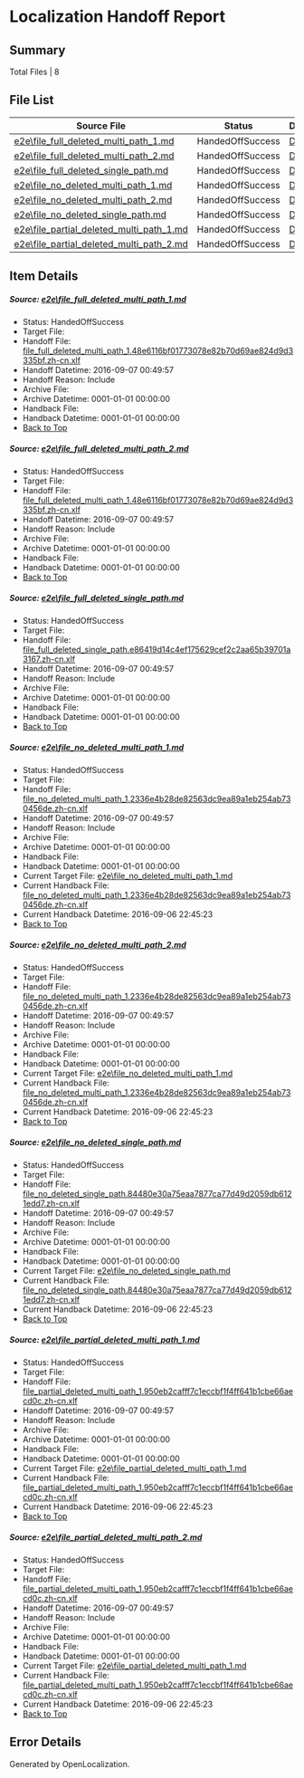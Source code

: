 # <a name='report-top'></a> Localization Handoff Report

## Summary
 Total Files | 8

## File List
 Source File | Status | Details 
 ----------- | ------ | ------- 
 [e2e\file_full_deleted_multi_path_1.md](https://github.com/OpenLocalizationTestOrg/ol-test0/blob/70659e5039f21fccabe91f8cf8bec82d38fef5af/e2e/file_full_deleted_multi_path_1.md) | HandedOffSuccess | [Details](#73efadd87c4228a8e90435ea4541ccaf3f23c4a91)
 [e2e\file_full_deleted_multi_path_2.md](https://github.com/OpenLocalizationTestOrg/ol-test0/blob/70659e5039f21fccabe91f8cf8bec82d38fef5af/e2e/file_full_deleted_multi_path_2.md) | HandedOffSuccess | [Details](#73efadd87c4228a8e90435ea4541ccaf3f23c4a92)
 [e2e\file_full_deleted_single_path.md](https://github.com/OpenLocalizationTestOrg/ol-test0/blob/70659e5039f21fccabe91f8cf8bec82d38fef5af/e2e/file_full_deleted_single_path.md) | HandedOffSuccess | [Details](#444caf23bd193857016bfc31e0522d48db902c4d3)
 [e2e\file_no_deleted_multi_path_1.md](https://github.com/OpenLocalizationTestOrg/ol-test0/blob/70659e5039f21fccabe91f8cf8bec82d38fef5af/e2e/file_no_deleted_multi_path_1.md) | HandedOffSuccess | [Details](#4b7ab3767a0ce4b6a6687aa4551da4d629b656224)
 [e2e\file_no_deleted_multi_path_2.md](https://github.com/OpenLocalizationTestOrg/ol-test0/blob/70659e5039f21fccabe91f8cf8bec82d38fef5af/e2e/file_no_deleted_multi_path_2.md) | HandedOffSuccess | [Details](#4b7ab3767a0ce4b6a6687aa4551da4d629b656225)
 [e2e\file_no_deleted_single_path.md](https://github.com/OpenLocalizationTestOrg/ol-test0/blob/70659e5039f21fccabe91f8cf8bec82d38fef5af/e2e/file_no_deleted_single_path.md) | HandedOffSuccess | [Details](#b49ce7c7acbaaf8820bc90e150f400af29e3cfce6)
 [e2e\file_partial_deleted_multi_path_1.md](https://github.com/OpenLocalizationTestOrg/ol-test0/blob/70659e5039f21fccabe91f8cf8bec82d38fef5af/e2e/file_partial_deleted_multi_path_1.md) | HandedOffSuccess | [Details](#f3192301a70062f42ea20a0d45a29d48b6ff1feb7)
 [e2e\file_partial_deleted_multi_path_2.md](https://github.com/OpenLocalizationTestOrg/ol-test0/blob/70659e5039f21fccabe91f8cf8bec82d38fef5af/e2e/file_partial_deleted_multi_path_2.md) | HandedOffSuccess | [Details](#f3192301a70062f42ea20a0d45a29d48b6ff1feb8)

## Item Details
##### <a name='73efadd87c4228a8e90435ea4541ccaf3f23c4a91'></a> Source: [e2e\file_full_deleted_multi_path_1.md](https://github.com/OpenLocalizationTestOrg/ol-test0/blob/70659e5039f21fccabe91f8cf8bec82d38fef5af/e2e/file_full_deleted_multi_path_1.md)
* Status: HandedOffSuccess
* Target File: 
* Handoff File: [file_full_deleted_multi_path_1.48e6116bf01773078e82b70d69ae824d9d3335bf.zh-cn.xlf](https://github.com/OpenLocalizationTestOrg/ol-test0-handoff/blob/0566131ef0fdd39deb26959ab27154edd9ad82f7/ol-handoff/OpenLocalizationTestOrg/ol-test0-zhcn/ci/mt/file_full_deleted_multi_path_1.48e6116bf01773078e82b70d69ae824d9d3335bf.zh-cn.xlf)
* Handoff Datetime: 2016-09-07 00:49:57
* Handoff Reason: Include
* Archive File: 
* Archive Datetime: 0001-01-01 00:00:00
* Handback File: 
* Handback Datetime: 0001-01-01 00:00:00
* [Back to Top](#report-top)

##### <a name='73efadd87c4228a8e90435ea4541ccaf3f23c4a92'></a> Source: [e2e\file_full_deleted_multi_path_2.md](https://github.com/OpenLocalizationTestOrg/ol-test0/blob/70659e5039f21fccabe91f8cf8bec82d38fef5af/e2e/file_full_deleted_multi_path_2.md)
* Status: HandedOffSuccess
* Target File: 
* Handoff File: [file_full_deleted_multi_path_1.48e6116bf01773078e82b70d69ae824d9d3335bf.zh-cn.xlf](https://github.com/OpenLocalizationTestOrg/ol-test0-handoff/blob/0566131ef0fdd39deb26959ab27154edd9ad82f7/ol-handoff/OpenLocalizationTestOrg/ol-test0-zhcn/ci/mt/file_full_deleted_multi_path_1.48e6116bf01773078e82b70d69ae824d9d3335bf.zh-cn.xlf)
* Handoff Datetime: 2016-09-07 00:49:57
* Handoff Reason: Include
* Archive File: 
* Archive Datetime: 0001-01-01 00:00:00
* Handback File: 
* Handback Datetime: 0001-01-01 00:00:00
* [Back to Top](#report-top)

##### <a name='444caf23bd193857016bfc31e0522d48db902c4d3'></a> Source: [e2e\file_full_deleted_single_path.md](https://github.com/OpenLocalizationTestOrg/ol-test0/blob/70659e5039f21fccabe91f8cf8bec82d38fef5af/e2e/file_full_deleted_single_path.md)
* Status: HandedOffSuccess
* Target File: 
* Handoff File: [file_full_deleted_single_path.e86419d14c4ef175629cef2c2aa65b39701a3167.zh-cn.xlf](https://github.com/OpenLocalizationTestOrg/ol-test0-handoff/blob/0566131ef0fdd39deb26959ab27154edd9ad82f7/ol-handoff/OpenLocalizationTestOrg/ol-test0-zhcn/ci/mt/file_full_deleted_single_path.e86419d14c4ef175629cef2c2aa65b39701a3167.zh-cn.xlf)
* Handoff Datetime: 2016-09-07 00:49:57
* Handoff Reason: Include
* Archive File: 
* Archive Datetime: 0001-01-01 00:00:00
* Handback File: 
* Handback Datetime: 0001-01-01 00:00:00
* [Back to Top](#report-top)

##### <a name='4b7ab3767a0ce4b6a6687aa4551da4d629b656224'></a> Source: [e2e\file_no_deleted_multi_path_1.md](https://github.com/OpenLocalizationTestOrg/ol-test0/blob/70659e5039f21fccabe91f8cf8bec82d38fef5af/e2e/file_no_deleted_multi_path_1.md)
* Status: HandedOffSuccess
* Target File: 
* Handoff File: [file_no_deleted_multi_path_1.2336e4b28de82563dc9ea89a1eb254ab730456de.zh-cn.xlf](https://github.com/OpenLocalizationTestOrg/ol-test0-handoff/blob/0566131ef0fdd39deb26959ab27154edd9ad82f7/ol-handoff/OpenLocalizationTestOrg/ol-test0-zhcn/ci/mt/file_no_deleted_multi_path_1.2336e4b28de82563dc9ea89a1eb254ab730456de.zh-cn.xlf)
* Handoff Datetime: 2016-09-07 00:49:57
* Handoff Reason: Include
* Archive File: 
* Archive Datetime: 0001-01-01 00:00:00
* Handback File: 
* Handback Datetime: 0001-01-01 00:00:00
* Current Target File: [e2e\file_no_deleted_multi_path_1.md](https://github.com/OpenLocalizationTestOrg/ol-test0-zhcn/blob/41c33357a6d4964038816bae0f5ef42223be0aa5/e2e/file_no_deleted_multi_path_1.md)
* Current Handback File: [file_no_deleted_multi_path_1.2336e4b28de82563dc9ea89a1eb254ab730456de.zh-cn.xlf](https://github.com/OpenLocalizationTestOrg/ol-test0-handback/blob/2887c42d701b82b9a4cd97d354259f881102c4e9/ol-handback/OpenLocalizationTestOrg/ol-test0-zhcn/ci/mt/file_no_deleted_multi_path_1.2336e4b28de82563dc9ea89a1eb254ab730456de.zh-cn.xlf)
* Current Handback Datetime: 2016-09-06 22:45:23
* [Back to Top](#report-top)

##### <a name='4b7ab3767a0ce4b6a6687aa4551da4d629b656225'></a> Source: [e2e\file_no_deleted_multi_path_2.md](https://github.com/OpenLocalizationTestOrg/ol-test0/blob/70659e5039f21fccabe91f8cf8bec82d38fef5af/e2e/file_no_deleted_multi_path_2.md)
* Status: HandedOffSuccess
* Target File: 
* Handoff File: [file_no_deleted_multi_path_1.2336e4b28de82563dc9ea89a1eb254ab730456de.zh-cn.xlf](https://github.com/OpenLocalizationTestOrg/ol-test0-handoff/blob/0566131ef0fdd39deb26959ab27154edd9ad82f7/ol-handoff/OpenLocalizationTestOrg/ol-test0-zhcn/ci/mt/file_no_deleted_multi_path_1.2336e4b28de82563dc9ea89a1eb254ab730456de.zh-cn.xlf)
* Handoff Datetime: 2016-09-07 00:49:57
* Handoff Reason: Include
* Archive File: 
* Archive Datetime: 0001-01-01 00:00:00
* Handback File: 
* Handback Datetime: 0001-01-01 00:00:00
* Current Target File: [e2e\file_no_deleted_multi_path_1.md](https://github.com/OpenLocalizationTestOrg/ol-test0-zhcn/blob/41c33357a6d4964038816bae0f5ef42223be0aa5/e2e/file_no_deleted_multi_path_1.md)
* Current Handback File: [file_no_deleted_multi_path_1.2336e4b28de82563dc9ea89a1eb254ab730456de.zh-cn.xlf](https://github.com/OpenLocalizationTestOrg/ol-test0-handback/blob/2887c42d701b82b9a4cd97d354259f881102c4e9/ol-handback/OpenLocalizationTestOrg/ol-test0-zhcn/ci/mt/file_no_deleted_multi_path_1.2336e4b28de82563dc9ea89a1eb254ab730456de.zh-cn.xlf)
* Current Handback Datetime: 2016-09-06 22:45:23
* [Back to Top](#report-top)

##### <a name='b49ce7c7acbaaf8820bc90e150f400af29e3cfce6'></a> Source: [e2e\file_no_deleted_single_path.md](https://github.com/OpenLocalizationTestOrg/ol-test0/blob/70659e5039f21fccabe91f8cf8bec82d38fef5af/e2e/file_no_deleted_single_path.md)
* Status: HandedOffSuccess
* Target File: 
* Handoff File: [file_no_deleted_single_path.84480e30a75eaa7877ca77d49d2059db6121edd7.zh-cn.xlf](https://github.com/OpenLocalizationTestOrg/ol-test0-handoff/blob/0566131ef0fdd39deb26959ab27154edd9ad82f7/ol-handoff/OpenLocalizationTestOrg/ol-test0-zhcn/ci/mt/file_no_deleted_single_path.84480e30a75eaa7877ca77d49d2059db6121edd7.zh-cn.xlf)
* Handoff Datetime: 2016-09-07 00:49:57
* Handoff Reason: Include
* Archive File: 
* Archive Datetime: 0001-01-01 00:00:00
* Handback File: 
* Handback Datetime: 0001-01-01 00:00:00
* Current Target File: [e2e\file_no_deleted_single_path.md](https://github.com/OpenLocalizationTestOrg/ol-test0-zhcn/blob/41c33357a6d4964038816bae0f5ef42223be0aa5/e2e/file_no_deleted_single_path.md)
* Current Handback File: [file_no_deleted_single_path.84480e30a75eaa7877ca77d49d2059db6121edd7.zh-cn.xlf](https://github.com/OpenLocalizationTestOrg/ol-test0-handback/blob/2887c42d701b82b9a4cd97d354259f881102c4e9/ol-handback/OpenLocalizationTestOrg/ol-test0-zhcn/ci/mt/file_no_deleted_single_path.84480e30a75eaa7877ca77d49d2059db6121edd7.zh-cn.xlf)
* Current Handback Datetime: 2016-09-06 22:45:23
* [Back to Top](#report-top)

##### <a name='f3192301a70062f42ea20a0d45a29d48b6ff1feb7'></a> Source: [e2e\file_partial_deleted_multi_path_1.md](https://github.com/OpenLocalizationTestOrg/ol-test0/blob/70659e5039f21fccabe91f8cf8bec82d38fef5af/e2e/file_partial_deleted_multi_path_1.md)
* Status: HandedOffSuccess
* Target File: 
* Handoff File: [file_partial_deleted_multi_path_1.950eb2cafff7c1eccbf1f4ff641b1cbe66aecd0c.zh-cn.xlf](https://github.com/OpenLocalizationTestOrg/ol-test0-handoff/blob/0566131ef0fdd39deb26959ab27154edd9ad82f7/ol-handoff/OpenLocalizationTestOrg/ol-test0-zhcn/ci/mt/file_partial_deleted_multi_path_1.950eb2cafff7c1eccbf1f4ff641b1cbe66aecd0c.zh-cn.xlf)
* Handoff Datetime: 2016-09-07 00:49:57
* Handoff Reason: Include
* Archive File: 
* Archive Datetime: 0001-01-01 00:00:00
* Handback File: 
* Handback Datetime: 0001-01-01 00:00:00
* Current Target File: [e2e\file_partial_deleted_multi_path_1.md](https://github.com/OpenLocalizationTestOrg/ol-test0-zhcn/blob/41c33357a6d4964038816bae0f5ef42223be0aa5/e2e/file_partial_deleted_multi_path_1.md)
* Current Handback File: [file_partial_deleted_multi_path_1.950eb2cafff7c1eccbf1f4ff641b1cbe66aecd0c.zh-cn.xlf](https://github.com/OpenLocalizationTestOrg/ol-test0-handback/blob/2887c42d701b82b9a4cd97d354259f881102c4e9/ol-handback/OpenLocalizationTestOrg/ol-test0-zhcn/ci/mt/file_partial_deleted_multi_path_1.950eb2cafff7c1eccbf1f4ff641b1cbe66aecd0c.zh-cn.xlf)
* Current Handback Datetime: 2016-09-06 22:45:23
* [Back to Top](#report-top)

##### <a name='f3192301a70062f42ea20a0d45a29d48b6ff1feb8'></a> Source: [e2e\file_partial_deleted_multi_path_2.md](https://github.com/OpenLocalizationTestOrg/ol-test0/blob/70659e5039f21fccabe91f8cf8bec82d38fef5af/e2e/file_partial_deleted_multi_path_2.md)
* Status: HandedOffSuccess
* Target File: 
* Handoff File: [file_partial_deleted_multi_path_1.950eb2cafff7c1eccbf1f4ff641b1cbe66aecd0c.zh-cn.xlf](https://github.com/OpenLocalizationTestOrg/ol-test0-handoff/blob/0566131ef0fdd39deb26959ab27154edd9ad82f7/ol-handoff/OpenLocalizationTestOrg/ol-test0-zhcn/ci/mt/file_partial_deleted_multi_path_1.950eb2cafff7c1eccbf1f4ff641b1cbe66aecd0c.zh-cn.xlf)
* Handoff Datetime: 2016-09-07 00:49:57
* Handoff Reason: Include
* Archive File: 
* Archive Datetime: 0001-01-01 00:00:00
* Handback File: 
* Handback Datetime: 0001-01-01 00:00:00
* Current Target File: [e2e\file_partial_deleted_multi_path_1.md](https://github.com/OpenLocalizationTestOrg/ol-test0-zhcn/blob/41c33357a6d4964038816bae0f5ef42223be0aa5/e2e/file_partial_deleted_multi_path_1.md)
* Current Handback File: [file_partial_deleted_multi_path_1.950eb2cafff7c1eccbf1f4ff641b1cbe66aecd0c.zh-cn.xlf](https://github.com/OpenLocalizationTestOrg/ol-test0-handback/blob/2887c42d701b82b9a4cd97d354259f881102c4e9/ol-handback/OpenLocalizationTestOrg/ol-test0-zhcn/ci/mt/file_partial_deleted_multi_path_1.950eb2cafff7c1eccbf1f4ff641b1cbe66aecd0c.zh-cn.xlf)
* Current Handback Datetime: 2016-09-06 22:45:23
* [Back to Top](#report-top)


## Error Details

Generated by OpenLocalization.
